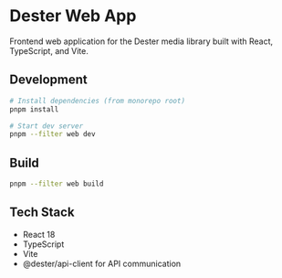 # Dester Web App

Frontend web application for the Dester media library built with React, TypeScript, and Vite.

## Development

```bash
# Install dependencies (from monorepo root)
pnpm install

# Start dev server
pnpm --filter web dev
```

## Build

```bash
pnpm --filter web build
```

## Tech Stack

- React 18
- TypeScript
- Vite
- @dester/api-client for API communication
